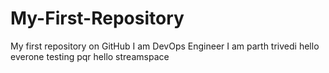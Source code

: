 # My-First-Repository
My first repository on GitHub
I am DevOps Engineer
I am parth trivedi
hello everone
testing 
pqr
hello streamspace
